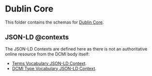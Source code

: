 # Dublin Core

This folder contains the schemas for [Dublin Core](https://www.dublincore.org/specifications/dublin-core/dcmi-terms/).

## JSON-LD @contexts

The JSON-LD Contexts are defined here as there is not an authoritative online resource from the DCMI body itself:

- [Terms Vocabulary JSON-LD Context](./terms.jsonld).
- [DCMI Type Vocabulary JSON-LD Context](./dcmitype.jsonld).
